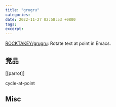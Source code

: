```yaml
---
title: "grugru"
categories: 
date: 2022-11-27 02:58:53 +0800
tags: 
excerpt: 
---
```




[ROCKTAKEY/grugru](https://github.com/ROCKTAKEY/grugru): Rotate text at point in Emacs.


## 竞品

[[parrot]]

cycle-at-point

## Misc





